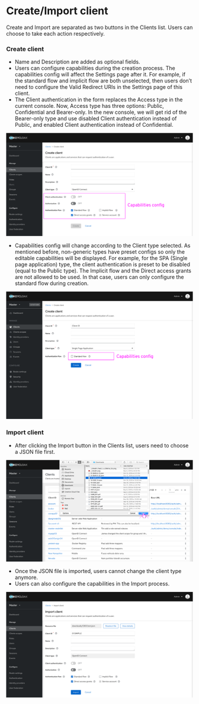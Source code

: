 # Create/Import client

Create and Import are separated as two buttons in the Clients list. Users can choose to take each action respectively.

### Create client

* Name and Description are added as optional fields.
* Users can configure capabilities during the creation process. The capabilities config will affect the Settings page after it. For example, if the standard flow and implicit flow are both unselected, then users don’t need to configure the Valid Redirect URIs in the Settings page of this client.
* The Client authentication in the form replaces the Access type in the current console. Now, Access type has three options: Public, Confidential and Bearer-only. In the new console, we will get rid of the Bearer-only type and use disabled Client authentication instead of Public, and enabled Client authentication instead of Confidential.

![create-default](create-default.png)

* Capabilities config will change according to the Client type selected. As mentioned before, non-generic types have preset configs so only the editable capabilities will be displayed. For example, for the SPA (Single page application) type, the client authentication is preset to be disabled (equal to the Public type). The Implicit flow and the Direct access grants are not allowed to be used. In that case, users can only configure the standard flow during creation.

![create-spa](create-spa.png)

### Import client

* After clicking the Import button in the Clients list, users need to choose a JSON file first.

![import-select](import-select.png)

* Once the JSON file is imported, users cannot change the client type anymore.
* Users can also configure the capabilities in the Import process.

![import-default](import-default.png)
